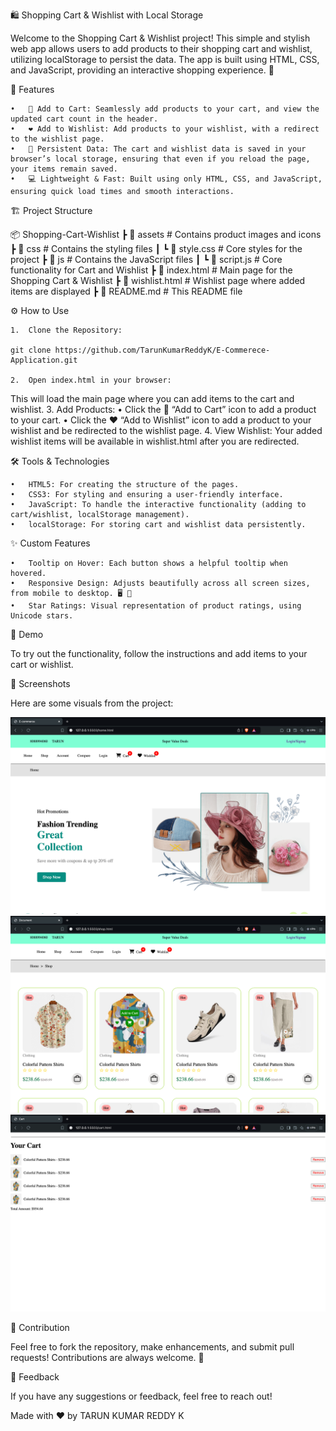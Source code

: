 🛍️ Shopping Cart & Wishlist with Local Storage

Welcome to the Shopping Cart & Wishlist project! This simple and stylish web app allows users to add products to their shopping cart and wishlist, utilizing localStorage to persist the data. The app is built using HTML, CSS, and JavaScript, providing an interactive shopping experience. 🚀

🎯 Features

	•	🛒 Add to Cart: Seamlessly add products to your cart, and view the updated cart count in the header.
	•	❤️ Add to Wishlist: Add products to your wishlist, with a redirect to the wishlist page.
	•	🔄 Persistent Data: The cart and wishlist data is saved in your browser’s local storage, ensuring that even if you reload the page, your items remain saved.
	•	💻 Lightweight & Fast: Built using only HTML, CSS, and JavaScript, ensuring quick load times and smooth interactions.

🏗️ Project Structure

📦 Shopping-Cart-Wishlist
 ┣ 📂 assets             # Contains product images and icons
 ┣ 📂 css                # Contains the styling files
 ┃ ┗ 📜 style.css        # Core styles for the project
 ┣ 📂 js                 # Contains the JavaScript files
 ┃ ┗ 📜 script.js        # Core functionality for Cart and Wishlist
 ┣ 📜 index.html         # Main page for the Shopping Cart & Wishlist
 ┣ 📜 wishlist.html      # Wishlist page where added items are displayed
 ┣ 📜 README.md          # This README file


 ⚙️ How to Use

	1.	Clone the Repository:

    git clone https://github.com/TarunKumarReddyK/E-Commerece-Application.git

    2.	Open index.html in your browser:
This will load the main page where you can add items to the cart and wishlist.
	3.	Add Products:
	•	Click the 🛒 “Add to Cart” icon to add a product to your cart.
	•	Click the ❤️ “Add to Wishlist” icon to add a product to your wishlist and be redirected to the wishlist page.
	4.	View Wishlist:
Your added wishlist items will be available in wishlist.html after you are redirected.

🛠️ Tools & Technologies

	•	HTML5: For creating the structure of the pages.
	•	CSS3: For styling and ensuring a user-friendly interface.
	•	JavaScript: To handle the interactive functionality (adding to cart/wishlist, localStorage management).
	•	localStorage: For storing cart and wishlist data persistently.

✨ Custom Features

	•	Tooltip on Hover: Each button shows a helpful tooltip when hovered.
	•	Responsive Design: Adjusts beautifully across all screen sizes, from mobile to desktop. 🖥️ 📱
	•	Star Ratings: Visual representation of product ratings, using Unicode stars.

🚀 Demo

To try out the functionality, follow the instructions and add items to your cart or wishlist.

📸 Screenshots

Here are some visuals from the project:

![Alt Text](./assests/Project.png)
![Alt Text](./assests/Shop.png)
![Alt Text](./assests/Cart.png)



🤝 Contribution

Feel free to fork the repository, make enhancements, and submit pull requests! Contributions are always welcome. 🎉


💬 Feedback

If you have any suggestions or feedback, feel free to reach out!

Made with ❤️ by TARUN KUMAR REDDY K
